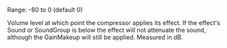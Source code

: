 Range: -80 to 0 (default 0)

Volume level at which point the compressor applies its effect. If the effect's Sound or SoundGroup is below the effect will not attenuate the sound, although the GainMakeup will still be applied. Measured in dB.